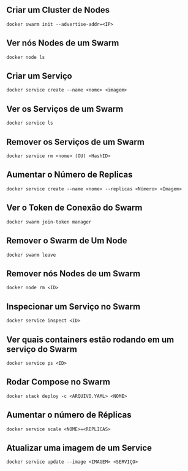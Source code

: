 ## Criar um Cluster de Nodes

```unix
docker swarm init --advertise-addr=<IP>
```

## Ver nós Nodes de um Swarm

```unix
docker node ls
```

## Criar um Serviço

```unix
docker service create --name <nome> <imagem>
```

## Ver os Serviços de um Swarm

```unix
docker service ls
```

## Remover os Serviços de um Swarm

```unix
docker service rm <nome> (OU) <HashID>
```

## Aumentar o Número de Replicas

```unix
docker service create --name <nome> --replicas <Número> <Imagem>
```

## Ver o Token de Conexão do Swarm

```unix
docker swarm join-token manager
```

## Remover o Swarm de Um Node

```unix
docker swarm leave
```

## Remover nós Nodes de um Swarm

```unix
docker node rm <ID>
```

## Inspecionar um Serviço no Swarm

```unix
docker service inspect <ID>
```

## Ver quais containers estão rodando em um serviço do Swarm

```unix
docker service ps <ID>
```

## Rodar Compose no Swarm

```unix
docker stack deploy -c <ARQUIVO.YAML> <NOME>
```

## Aumentar o número de Réplicas

```unix
docker service scale <NOME>=<REPLICAS>
```

## Atualizar uma imagem de um Service

```unix
docker service update --image <IMAGEM> <SERVIÇO>
```

